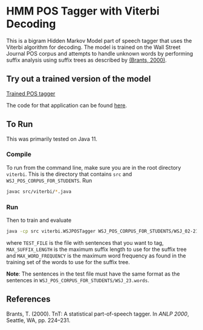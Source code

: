 # HMM POS Tagger with Viterbi Decoding

This is a bigram Hidden Markov Model part of speech tagger that uses the Viterbi algorithm for decoding.
The model is trained on the Wall Street Journal POS corpus and attempts to handle unknown words by performing suffix analysis using suffix trees as described by [(Brants, 2000)](#brants).

## Try out a trained version of the model

[Trained POS tagger](https://www.aaronccwong.com/pos-tagger)

The code for that application can be found [here](https://github.com/AaronCCWong/hmm-pos-tagger-service).

## To Run

This was primarily tested on Java 11.

### Compile

To run from the command line, make sure you are in the root directory `viterbi`. This is the directory that contains `src` and `WSJ_POS_CORPUS_FOR_STUDENTS`.
Run

```bash
javac src/viterbi/*.java
```

### Run

Then to train and evaluate

```bash
java -cp src viterbi.WSJPOSTagger WSJ_POS_CORPUS_FOR_STUDENTS/WSJ_02-21.pos TEST_FILE MAX_SUFFIX_LENGTH MAX_WORD_FREQUENCY
```

where `TEST_FILE` is the file with sentences that you want to tag, `MAX_SUFFIX_LENGTH` is the maximum suffix length to use for the suffix tree and
`MAX_WORD_FREQUENCY` is the maximum word frequency as found in the training set of the words to use for the suffix tree.

**Note**: The sentences in the test file must have the same format as the sentences in `WSJ_POS_CORPUS_FOR_STUDENTS/WSJ_23.words`.

## References

<a id="brants"></a> Brants, T. (2000). TnT: A statistical part-of-speech tagger. In *ANLP 2000*, Seattle, WA, pp. 224–231.
